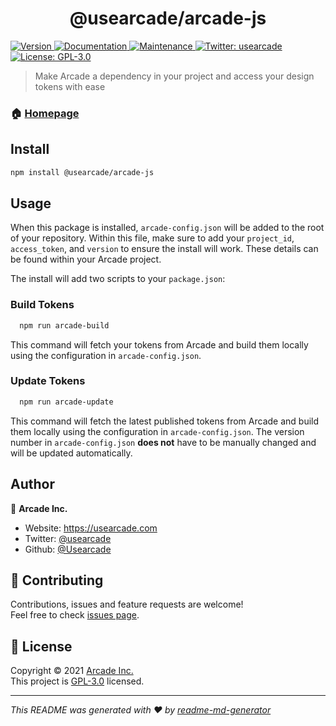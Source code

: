 <h1 align="center">@usearcade/arcade-js</h1>
<p>
  <a href="https://www.npmjs.com/package/@usearcade/arcade-js" target="_blank">
    <img alt="Version" src="https://img.shields.io/npm/v/@usearcade/arcade-js.svg">
  </a>
  <a href="https://github.com/Usearcade/arcade-js#readme" target="_blank">
    <img alt="Documentation" src="https://img.shields.io/badge/documentation-yes-brightgreen.svg" />
  </a>
  <a href="https://github.com/Usearcade/arcade-js/graphs/commit-activity" target="_blank">
    <img alt="Maintenance" src="https://img.shields.io/badge/Maintained%3F-yes-green.svg" />
  </a>
  <a href="https://twitter.com/usearcade" target="_blank">
    <img alt="Twitter: usearcade" src="https://img.shields.io/twitter/follow/usearcade.svg?style=social" />
  </a>
  <a href="https://opensource.org/licenses/GPL-3.0" target="_blank">
    <img alt="License: GPL-3.0" src="https://img.shields.io/github/license/Usearcade/@usearcade/arcade-js" />
  </a>
</p>

> Make Arcade a dependency in your project and access your design tokens with ease

### 🏠 [Homepage](https://github.com/Usearcade/arcade-js#readme)

## Install

```sh
npm install @usearcade/arcade-js
```

## Usage

When this package is installed, `arcade-config.json` will be added to the root of your repository. Within this file, make sure to add your `project_id`, `access_token`, and `version` to ensure the install will work. These details can be found within your Arcade project.

The install will add two scripts to your `package.json`:

### Build Tokens
```sh
  npm run arcade-build
```
This command will fetch your tokens from Arcade and build them locally using the configuration in `arcade-config.json`.

### Update Tokens
```sh
  npm run arcade-update
```
This command will fetch the latest published tokens from Arcade and build them locally using the configuration in `arcade-config.json`. The version number in `arcade-config.json` **does not** have to be manually changed and will be updated automatically.


## Author

👤 **Arcade Inc.**

* Website: https://usearcade.com
* Twitter: [@usearcade](https://twitter.com/usearcade)
* Github: [@Usearcade](https://github.com/Usearcade)

## 🤝 Contributing

Contributions, issues and feature requests are welcome!<br />Feel free to check [issues page](https://github.com/Usearcade/arcade-js/issues). 


## 📝 License

Copyright © 2021 [Arcade Inc.](https://github.com/Usearcade)<br />
This project is [GPL-3.0](https://opensource.org/licenses/GPL-3.0) licensed.

***
_This README was generated with ❤️ by [readme-md-generator](https://github.com/kefranabg/readme-md-generator)_